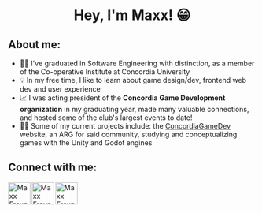 <h1 align="center">Hey, I'm Maxx! 😁</h1>
<h2>About me:</h2>
<ul>
  <li>👨‍🎓 I've graduated in Software Engineering with distinction, as a member of the Co-operative Institute at Concordia University</li>
  <li>💡 In my free time, I like to learn about game design/dev, frontend web dev and user experience</li>
  <li>📈 I was acting president of the <strong>Concordia Game Development organization</strong> in my graduating year, made many valuable connections, and hosted some of the club's largest events to date!</li>
  <li>👨‍💻 Some of my current projects include: the <a href="https://www.concordiagamedev.ca/">ConcordiaGameDev</a> website, an ARG for said community, studying and conceptualizing games with the Unity and Godot engines</li>
</ul>

<h2>Connect with me:</h2>
<a href="https://www.linkedin.com/in/maxx-freund/" target="_blank"><img align="left" width="45px" alt="Maxx Freund | LinkedIn" src="https://github.com/user-attachments/assets/cea17250-fda8-42b0-a60c-a07a30275c7e"/></a>
<a href="mailto:maxxf@live.ca"><img align="left" width="45px" alt="Maxx Freund | Mail" src="https://github.com/user-attachments/assets/37059dc6-a5b7-4193-bbce-80036335e699"/></a>
<a href="https://www.instagram.com/maxx.freund/" target="_blank"><img align="left" width="45px" alt="Maxx Freund | Instagram" src="https://github.com/user-attachments/assets/2508c462-f004-4d9d-ae70-49b2c3b64533"/></a>

